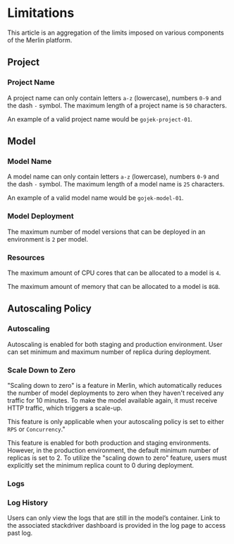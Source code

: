 # Limitations

This article is an aggregation of the limits imposed on various components of the Merlin platform.

## Project

### Project Name

A project name can only contain letters `a-z` (lowercase), numbers `0-9` and the dash `-` symbol. The maximum length of a project name is `50` characters.

An example of a valid project name would be `gojek-project-01`.

## Model

### Model Name

A model name can only contain letters `a-z` (lowercase), numbers `0-9` and the dash `-` symbol. The maximum length of a model name is `25` characters.

An example of a valid model name would be `gojek-model-01`.

### Model Deployment

The maximum number of model versions that can be deployed in an environment is `2` per model.

### Resources

The maximum amount of CPU cores that can be allocated to a model is `4`.

The maximum amount of memory that can be allocated to a model is `8GB`.

## Autoscaling Policy

### Autoscaling

Autoscaling is enabled for both staging and production environment. User can set minimum and maximum number of replica during deployment.

### Scale Down to Zero

"Scaling down to zero" is a feature in Merlin, which automatically reduces the number of model deployments to zero when they haven't received any traffic for 10 minutes. To make the model available again, it must receive HTTP traffic, which triggers a scale-up.

This feature is only applicable when your autoscaling policy is set to either `RPS` or `Concurrency`."

This feature is enabled for both production and staging environments. However, in the production environment, the default minimum number of replicas is set to 2. To utilize the "scaling down to zero" feature, users must explicitly set the minimum replica count to 0 during deployment.

### Logs

### Log History

Users can only view the logs that are still in the model’s container. Link to the associated stackdriver dashboard is provided in the log page to access past log.
